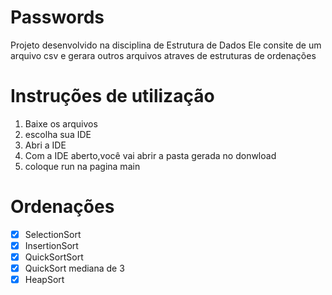 # Passwords
Projeto desenvolvido na disciplina de Estrutura de Dados
Ele consite de um arquivo csv e gerara outros arquivos atraves de estruturas de ordenações

# Instruções de utilização
1. Baixe os arquivos
2. escolha sua IDE
3. Abri a IDE
4. Com a IDE aberto,você vai abrir a pasta gerada no donwload
5. coloque run na pagina main

# Ordenações
- [x] SelectionSort
- [x] InsertionSort
- [x] QuickSortSort
- [x] QuickSort mediana de 3
- [x] HeapSort

